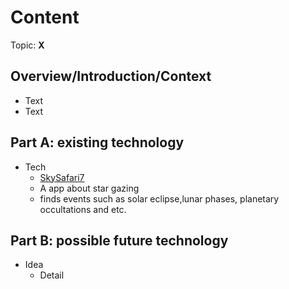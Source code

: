 # Content
Topic: **X**

## Overview/Introduction/Context
* Text
* Text

## Part A: existing technology
* Tech
  * [SkySafari7](https://skysafariastronomy.com/)
  * A app about star gazing
  * finds events such as solar eclipse,lunar phases, planetary occultations and etc.
## Part B: possible future technology
* Idea
  * Detail
